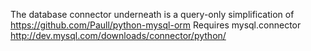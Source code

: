 The database connector underneath is a query-only simplification of https://github.com/Paull/python-mysql-orm
Requires mysql.connector http://dev.mysql.com/downloads/connector/python/
